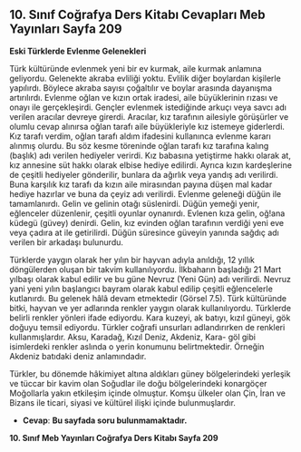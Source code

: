 ## 10. Sınıf Coğrafya Ders Kitabı Cevapları Meb Yayınları Sayfa 209

**Eski Türklerde Evlenme Gelenekleri**

Türk kültüründe evlenmek yeni bir ev kurmak, aile kurmak anlamına geliyordu. Gelenekte akraba evliliği yoktu. Evlilik diğer boylardan kişilerle yapılırdı. Böylece akraba sayısı çoğaltılır ve boylar arasında dayanışma artırılırdı. Evlenme oğlan ve kızın ortak iradesi, aile büyüklerinin rızası ve onayı ile gerçekleşirdi. Gençler evlenmek istediğinde arkuçı veya savcı adı verilen aracılar devreye girerdi. Aracılar, kız tarafının ailesiyle görüşürler ve olumlu cevap alınırsa oğlan tarafı aile büyükleriyle kız istemeye giderlerdi. Kız tarafı verdim, oğlan tarafı aldım ifadesini kullanınca evlenme kararı alınmış olurdu. Bu söz kesme töreninde oğlan tarafı kız tarafına kalıng (başlık) adı verilen hediyeler verirdi. Kız babasına yetiştirme hakkı olarak at, kız annesine süt hakkı olarak elbise hediye edilirdi. Ayrıca kızın kardeşlerine de çeşitli hediyeler gönderilir, bunlara da ağırlık veya yandış adı verilirdi. Buna karşılık kız tarafı da kızın aile mirasından payına düşen mal kadar hediye hazırlar ve buna da çeyiz adı verilirdi. Evlenme geleneği düğün ile tamamlanırdı. Gelin ve gelinin otağı süslenirdi. Düğün yemeği yenir, eğlenceler düzenlenir, çeşitli oyunlar oynanırdı. Evlenen kıza gelin, oğ!ana küdegü (güvey) denirdi. Gelin, kız evinden oğlan tarafının verdiği yeni eve veya çadıra at ile getirilirdi. Düğün süresince güveyin yanında sağdıç adı verilen bir arkadaşı bulunurdu.

Türklerde yaygın olarak her yılın bir hayvan adıyla anıldığı, 12 yıllık döngülerden oluşan bir takvim kullanılıyordu. İlkbaharın başladığı 21 Mart yılbaşı olarak kabul edilir ve bu güne Nevruz (Yeni Gün) adı verilirdi. Nevruz yani yeni yılın başlangıcı bayram olarak kabul edilip çeşitli eğlencelerle kutlanırdı. Bu gelenek hâlâ devam etmektedir (Görsel 7.5). Türk kültüründe bitki, hayvan ve yer adlarında renkler yaygın olarak kullanılıyordu. Türklerde belirli renkler yönleri ifade ediyordu. Kara kuzeyi, ak batıyı, kızıl güneyi, gök doğuyu temsil ediyordu. Türkler coğrafi unsurları adlandırırken de renkleri kullanmışlardır. Aksu, Karadağ, Kızıl Deniz, Akdeniz, Kara- göl gibi isimlerdeki renkler aslında o yerin konumunu belirtmektedir. Örneğin Akdeniz batıdaki deniz anlamındadır.

Türkler, bu dönemde hâkimiyet altına aldıkları güney bölgelerindeki yerleşik ve tüccar bir kavim olan Soğudlar ile doğu bölgelerindeki konargöçer Moğollarla yakın etkileşim içinde olmuştur. Komşu ülkeler olan Çin, İran ve Bizans ile ticari, siyasi ve kültürel ilişki içinde bulunmuşlardır.

* **Cevap**: **Bu sayfada soru bulunmamaktadır.**

**10. Sınıf Meb Yayınları Coğrafya Ders Kitabı Sayfa 209**